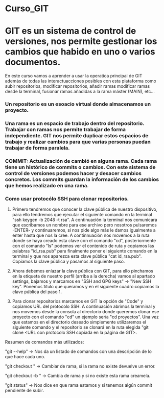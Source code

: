 # Curso_GIT

# GIT es un sistema de control de versiones, nos permite gestionar los cambios que habido en uno o varios documentos.

En este curso vamos a aprender a usar la operatica principal de GIT además de todas las interactuacciones posibles con esta plataforma como subir repositorios, modificar repositorios, añadir ramas modificar ramas desde la terminal, fusionar ramas añadidas a la rama máster (MAIN), etc...

### Un repositorio es un esoacio virtual donde almacenamos un proyecto.

### Una rama es un espacio de trabajo dentro del repositorio. Trabajar con ramas nos permite trabajar de forma independiente. GIT nos permite duplicar estos espacios de trabajo y realizar cambios para que varias personas puedan trabajar de forma paralela.

### COMMIT: Actualización de cambió en alguna rama. Cada rama tiene un histórico de commits o cambios. Con este sistema de control de versiones podemos hacer y desacer cambios concretos. Los commits guardan la información de los cambios que hemos realizado en una rama.

### Como usar protocólo SSH para clonar repositorios.

1. Primero tendremos que conocer la clave pública de nuestro dispositivo, para ello tendremos que ejecutar el siguiente comando en la terminal "ssh keygen -b 2048 -t rsa". A continuación la terminal nos comunicara que escribamos un nombre para ese archivo pero nosotros pulsaremos -ENTER- y continuaremos, si nos pide algo más le damos igualmente a enter hasta que nos la cree. A continnuación nos movemos a la ruta donde se haya creado esta clave con el comando "cd", posteriormente con el comando "ls" podemos ver el contenido de ruta y copiamos las palabras "id_rsa.pub" para finalmente poner el siguiente comando en la terminal y que nos aparezca esta clave pública "cat id_rsa.pub". Copiamos la clave pública y pasamos al siguiente paso.

2. Ahora debemos enlazar la clave pública con GIT, para ello pinchamos en la etiqueta de nuestro perfil (arriba a la derecha) vamos al apartado settings, bajamos y marcamos en "SSH and GPG keys" -> "New SSH key". Ponemos título que queramos y en el siguiente cuadro copiamos la clave pública del paso 1.

3. Para clonar repositorios marcamos en GIT la opción de "Code" y copiamos URL del protocolo SSH. A continuación abrimos la terminal y nos movemos desde la consola al directorio donde queremos clonar ese proyecto con el comando "cd" un ejemplo sería "cd proyectos". Una vez que estamos en el directorio deseado simplemente utilizaremos el siguiente comando y el repositorio se clonará en la ruta elegida "git clone <URL con protocolo SSH copiada en la página de GIT>.

Resumen de comandos más utilizados:

"git --help" -> Nos da un listado de comandos con una descripción de lo que hace cada uno.

"git checkout <nombre>" -> Cambiar de rama, si la rama no existe devuelve un error.

"git checkout -b <nombre>" -> Cambia de rama y si no existe esta rama creamela.

"git status" -> Nos dice en que rama estamos y si tenemos algún commit pendiente de subir.
